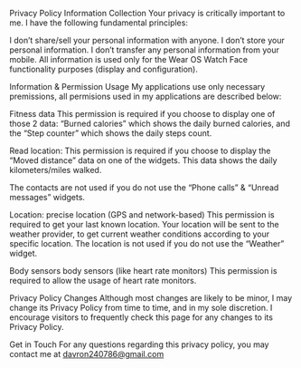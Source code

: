 Privacy Policy
Information Collection
Your privacy is critically important to me. I have the following fundamental principles:


I don’t share/sell your personal information with anyone.
I don’t store your personal information.
I don’t transfer any personal information from your mobile.
All information is used only for the Wear OS Watch Face functionality purposes (display and configuration).

Information & Permission Usage
My applications use only necessary premissions, all permisions used in my applications are described below:

Fitness data
This permission is required if you choose to display one of those 2 data: “Burned calories” which shows the daily burned calories, and the “Step counter” which shows the daily steps count.

Read location:
This permission is required if you choose to display the “Moved distance” data on one of the widgets. This data shows the daily kilometers/miles walked.

The contacts are not used if you do not use the “Phone calls” & “Unread messages” widgets.

Location:
precise location (GPS and network-based)
This permission is required to get your last known location. Your location will be sent to the weather provider, to get current weather conditions according to your specific location.
The location is not used if you do not use the “Weather” widget.


Body sensors
body sensors (like heart rate monitors)
This permission is required to allow the usage of heart rate monitors.

Privacy Policy Changes
Although most changes are likely to be minor, I may change its Privacy Policy from time to time, and in my sole discretion.
I encourage visitors to frequently check this page for any changes to its Privacy Policy.

Get in Touch
For any questions regarding this privacy policy, you may contact me at davron240786@gmail.com
